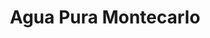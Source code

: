 ---
title: "Agua Pura Montecarlo"
url: /zona-19-ciudad-de-guatemala/agua-pura-montecarlo/
shop: general
---